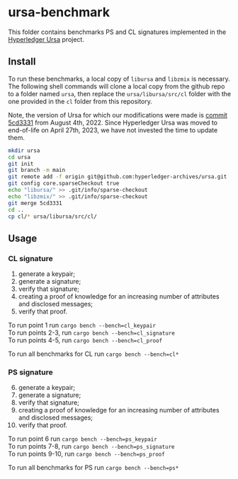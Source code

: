 # ursa-benchmark

This folder contains benchmarks PS and CL signatures implemented in the [Hyperledger Ursa](https://github.com/hyperledger-archives/ursa) project.

## Install

To run these benchmarks, a local copy of `libursa` and `libzmix` is necessary. The following shell commands will clone a local copy from the github repo to a folder named `ursa`, then replace the  `ursa/libursa/src/cl` folder with the one provided in the `cl` folder from this repository.

Note, the version of Ursa for which our modifications were made is [commit 5cd3331](https://github.com/hyperledger-archives/ursa/tree/5cd3331e1428daad73a0e0d857f8bd01affb4441) from August 4th, 2022. Since Hyperledger Ursa was moved to end-of-life on April 27th, 2023, we have not invested the time to update them.

```sh
mkdir ursa
cd ursa
git init
git branch -m main
git remote add -f origin git@github.com:hyperledger-archives/ursa.git 
git config core.sparseCheckout true
echo "libursa/" >> .git/info/sparse-checkout
echo "libzmix/" >> .git/info/sparse-checkout
git merge 5cd3331
cd ..
cp cl/* ursa/libursa/src/cl/
```

## Usage

### CL signature
 1. generate a keypair;
 2. generate a signature; 
 3. verify that signature;
 4. creating a proof of knowledge for an increasing number of attributes and disclosed messages;
 5. verify that proof.

To run point 1 run `cargo bench --bench=cl_keypair`   
To run points 2-3, run `cargo bench --bench=cl_signature`  
To run points 4-5, run `cargo bench --bench=cl_proof`

To run all benchmarks for CL run `cargo bench --bench=cl*`   

### PS signature
 6. generate a keypair;
 7. generate a signature; 
 8. verify that signature;
 9. creating a proof of knowledge for an increasing number of attributes and disclosed messages;
 10. verify that proof.

To run point 6 run `cargo bench --bench=ps_keypair`   
To run points 7-8, run `cargo bench --bench=ps_signature`  
To run points 9-10, run `cargo bench --bench=ps_proof`

To run all benchmarks for PS run `cargo bench --bench=ps*`   

